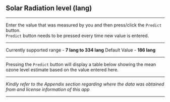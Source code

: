 ## **Solar Radiation level (lang)**
***
Enter the value that was measured by you and then press/click the `Predict` button.  
`Predict` button needs to be pressed every time new value is entered.
***
Currently supported range - **7 lang to 334 lang**
Default Value - **186 lang**
***
Pressing the `Predict` button will display a table below showing the mean ozone level estimate based on the value entered here.
***
*Kindly refer to the Appendix section regarding where the data was obtained from and license information of this app*
***
